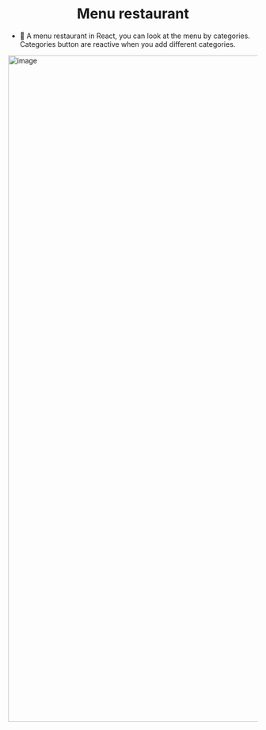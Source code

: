 <h1 align="center">Menu restaurant</h1>

- 🔭 A menu restaurant in React, you can look at the menu by categories. Categories button are reactive when you add different categories.

<img width="1344" alt="image" src="https://user-images.githubusercontent.com/93057752/207487040-2920c148-734b-4a19-8dd2-de71556cd4bb.png">
